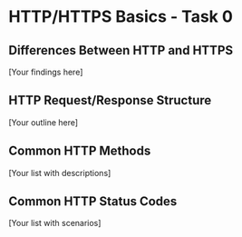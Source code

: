 # HTTP/HTTPS Basics - Task 0

## Differences Between HTTP and HTTPS
[Your findings here]

## HTTP Request/Response Structure
[Your outline here]

## Common HTTP Methods
[Your list with descriptions]

## Common HTTP Status Codes
[Your list with scenarios]